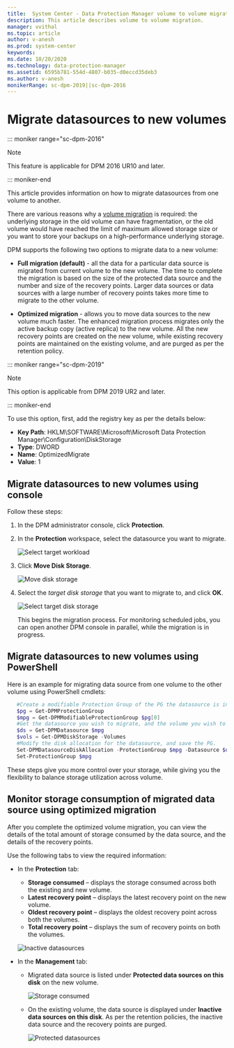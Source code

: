 ```yaml
---
title:  System Center - Data Protection Manager volume to volume migration
description: This article describes volume to volume migration.
manager: vvithal
ms.topic: article
author: v-anesh
ms.prod: system-center
keywords:
ms.date: 10/20/2020
ms.technology: data-protection-manager
ms.assetid: 6595b781-554d-4807-b035-d0eccd35deb3
ms.author: v-anesh
monikerRange: sc-dpm-2019||sc-dpm-2016
---
```


# Migrate datasources to new volumes

::: moniker range="sc-dpm-2016"

> [!NOTE]
> This feature is applicable for DPM 2016 UR10 and later.

::: moniker-end

This article provides information on how to migrate datasources from one volume to another.

There are various reasons why a [volume migration](add-storage.md#migrate-data-to-newly-created-volumes) is required: the underlying storage in the old volume can have fragmentation, or the old volume would have reached the limit of maximum allowed storage size or you want to store your backups on a high-performance underlying storage.

DPM supports the following two options to migrate data to a new volume:

- **Full migration (default)** - all the data for a particular data source is migrated from current volume to the new volume. The time to complete the migration is based on the size of the protected data source and the number and size of the recovery points. Larger data sources or data sources with a large number of recovery points takes more time to migrate to the other volume.

- **Optimized migration** - allows you to move data sources to the new volume much faster. The enhanced migration process migrates only the active backup copy (active replica) to the new volume. All the new recovery points are created on the new volume, while existing recovery points are maintained on the existing volume, and are purged as per the retention policy.

::: moniker range="sc-dpm-2019"

   > [!NOTE]
   > This option is applicable from DPM 2019 UR2 and later.

   ::: moniker-end


  To use this option, first, add the registry key as per the details below:

  - **Key Path**: HKLM\SOFTWARE\Microsoft\Microsoft Data Protection Manager\Configuration\DiskStorage <br>
  - **Type**: DWORD <br>
  - **Name**: OptimizedMigrate <br>
  - **Value**: 1

## Migrate datasources to new volumes using console

Follow these steps:

1. In the DPM administrator console, click **Protection**.

2. In the **Protection** workspace, select the datasource you want to migrate.

   ![Select target workload](./media/volume-volume-migration/move-disk-storage.png)

3. Click **Move Disk Storage**.

   ![Move disk storage](./media/volume-volume-migration/select-target-disk-storage.png)


4. Select the *target disk storage* that you want to migrate to, and click **OK**.

   ![Select target disk storage](./media/volume-volume-migration/select-workload.png)


   This begins the migration process. For monitoring scheduled jobs, you can open another DPM console in parallel, while the migration is in progress.

## Migrate datasources to new volumes using PowerShell

   Here is an example for migrating data source from one volume to the other volume using PowerShell cmdlets:

```powershell
   #Create a modifiable Protection Group of the PG the datasource is in.
   $pg = Get-DPMProtectionGroup
   $mpg = Get-DPMModifiableProtectionGroup $pg[0]
   #Get the datasource you wish to migrate, and the volume you wish to migrate it to.
   $ds = Get-DPMDatasource $mpg
   $vols = Get-DPMDiskStorage -Volumes
   #Modify the disk allocation for the datasource, and save the PG.
   Set-DPMDatasourceDiskAllocation -ProtectionGroup $mpg -Datasource $ds[0] -TargetStorage $vols[0] -MigrateDatasourceDataFromDPM
   Set-ProtectionGroup $mpg
```

   These steps give you more control over your storage, while giving you the flexibility to balance storage utilization across volume.

## Monitor storage consumption of migrated data source using optimized migration

After you complete the optimized volume migration, you can view the details of the total amount of storage consumed by the data source, and the details of the recovery points.

Use the following tabs to view the required information:

- In the **Protection** tab:

   - **Storage consumed** – displays the storage consumed across both the existing and new volume.
   - **Latest recovery point** – displays the latest recovery point on the new volume.
   - **Oldest recovery point** – displays the oldest recovery point across both the volumes.
   - **Total recovery point** – displays the sum of recovery points on both the volumes.

   ![Inactive datasources](./media/volume-volume-migration/inactive-datasources-on-disk.png)

- In the **Management** tab:

   - Migrated data source is listed under **Protected data sources on this disk** on the new volume.

     ![Storage consumed](./media/volume-volume-migration/storage-consumed.png)

   - On the existing volume, the data source is displayed under **Inactive data sources on this disk**. As per the retention policies, the inactive data source and the recovery points are purged.

     ![Protected datasources](./media/volume-volume-migration/protected-datasource-on-disk.png)
